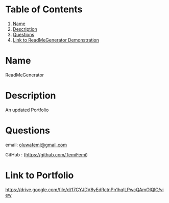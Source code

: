 # Table of Contents
1. [Name](#Name)
2. [Description](#Description)
3. [Questions](#Questions)
4. [Link to ReadMeGenerator Demonstration](#LinktoPortfolio)

# Name
 ReadMeGenerator

# Description
An updated Portfolio 


# Questions
 email:
 oluwafemi@gmail.com

 GitHub : (https://github.com/TemiFemi)

# Link to Portfolio
https://drive.google.com/file/d/17CYJDV8yEdRctnPn1hqILPwcQAmOlQlO/view 